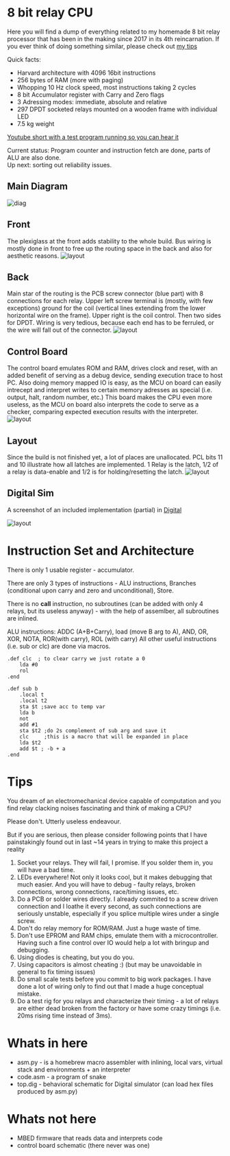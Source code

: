 # 8 bit relay CPU 
Here you will find a dump of everything related to my homemade 8 bit relay processor that has been in the making since 2017 in its 4th reincarnation.
If you ever think of doing something similar, please check out [my tips](#Tips)

Quick facts: 
* Harvard architecture with 4096 16bit instructions
* 256 bytes of RAM (more with paging)
* Whopping 10 Hz clock speed, most instructions taking 2 cycles
* 8 bit Accumulator register with Carry and Zero flags
* 3 Adressing modes: immediate, absolute and relative
* 297 DPDT socketed relays mounted on a wooden frame with individual LED
* 7.5 kg weight

[Youtube short with a test program running so you can hear it](https://youtube.com/shorts/OLjjTxIbFqM?si=LqGwUwT4EK45KLl0)

Current status: Program counter and instruction fetch are done, parts of ALU are also done.  
Up next: sorting out reliability issues.  

## Main Diagram
![diag](images/diag.png)
## Front 
The plexiglass at the front adds stability to the whole build. Bus wiring is mostly done in front to free up the routing space in the back and also for aesthetic reasons.
![layout](images/front.jpg)
## Back 
Main star of the routing is the PCB screw connector (blue part) with 8 connections for each relay. Upper left screw terminal is (mostly, with few exceptions) ground for the coil (vertical lines extending from the lower horizontal wire on the frame). Upper right is the coil control. Then two sides for DPDT.
Wiring is very tedious, because each end has to be ferruled, or the wire will fall out of the connector.
![layout](images/back.jpg)
## Control Board 
The control board emulates ROM and RAM, drives clock and reset, with an added benefit of serving as a debug device, sending execution trace to host PC.
Also doing memory mapped IO is easy, as the MCU on board can easily intrecept and interpret writes to certain memory adresses as special (i.e. output, halt, random number, etc.)
This board makes the CPU even more useless, as the MCU on board also interprets the code to serve as a checker, comparing expected execution results with the interpreter.
![layout](images/ctrlb.jpg)
## Layout
Since the build is not finished yet, a lot of places are unallocated. PCL bits 11 and 10 illustrate how all latches are implemented. 1 Relay is the latch, 1/2 of a relay is data-enable and 1/2 is for holding/resetting the latch.
![layout](images/layout.png)
## Digital Sim 
A screenshot of an included implementation (partial) in [Digital](https://github.com/hneemann/Digital)

![layout](images/digital.png)

# Instruction Set and Architecture
There is only 1 usable register - accumulator.   

There are only 3 types of instructions - ALU instructions, Branches (conditional upon carry and zero and unconditional), Store.   

There is no **call** instruction, no subroutines (can be added with only 4 relays, but its useless anyway) - with the help of assemlber, all subroutines are inlined.  

ALU instructions: ADDC (A+B+Carry), load (move B arg to A), AND, OR, XOR, NOTA, ROR(with carry), ROL (with carry)
All other useful instructions (i.e. sub or clc) are done via macros.

	.def clc  ; to clear carry we just rotate a 0
		lda #0
		rol
	.end

	.def sub b
		.local t
		.local t2
		sta $t ;save acc to temp var
		lda b
		not
		add #1  
 		sta $t2 ;do 2s complement of sub arg and save it
		clc     ;this is a macro that will be expanded in place
		lda $t2
		add $t ; -b + a
	.end



# Tips 
You dream of an electromechanical device capable of computation and you find relay clacking noises fascinating and think of making a CPU?  

Please don't. Utterly useless endeavour.  

But if you are serious, then please consider following points that I have painstakingly found out in last ~14 years in trying to make this project a reality

1. Socket your relays. They will fail, I promise. If you solder them in, you will have a bad time.
2. LEDs everywhere! Not only it looks cool, but it makes debugging that much easier. And you will have to debug - faulty relays, broken connections, wrong connections, race/timing issues, etc.
3. Do a PCB or solder wires directly. I already commited to a screw driven connection and I loathe it every second, as such connections are seriously unstable, especially if you splice multiple wires under a single screw.
4. Don't do relay memory for ROM/RAM. Just a huge waste of time.
5. Don't use EPROM and RAM chips, emulate them with a microcontroller. Having such a fine control over IO would help a lot with bringup and debugging.
6. Using diodes is cheating, but you do you.
7. Using capacitors is almost cheating :) (but may be unavoidable in general to fix timing issues)
8. Do small scale tests before you commit to big work packages. I have done a lot of wiring only to find out that I made a huge conceptual mistake.
9. Do a test rig for you relays and characterize their timing - a lot of relays are either dead broken from the factory or have some crazy timings (i.e. 20ms rising time instead of 3ms).

# Whats in here
* asm.py - is a homebrew macro assembler with inlining, local vars, virtual stack and environments + an interpreter
* code.asm - a program of snake
* top.dig - behavioral schematic for Digital simulator (can load hex files produced by asm.py)

# Whats not here
* MBED firmware that reads data and interprets code
* control board schematic (there never was one)
